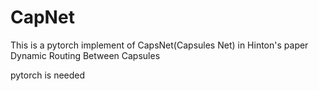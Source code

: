 # CapNet
This is a pytorch implement of CapsNet(Capsules Net) in Hinton's paper Dynamic Routing Between Capsules

pytorch is needed
